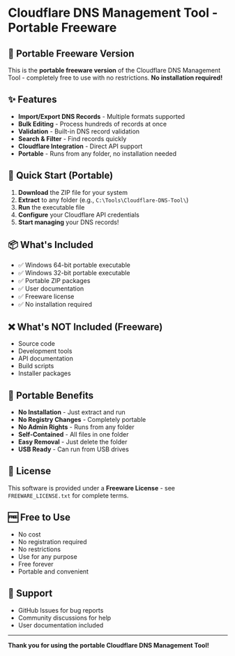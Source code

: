 # Cloudflare DNS Management Tool - Portable Freeware

## 🎉 Portable Freeware Version

This is the **portable freeware version** of the Cloudflare DNS Management Tool - completely free to use with no restrictions. **No installation required!**

## ✨ Features

- **Import/Export DNS Records** - Multiple formats supported
- **Bulk Editing** - Process hundreds of records at once
- **Validation** - Built-in DNS record validation
- **Search & Filter** - Find records quickly
- **Cloudflare Integration** - Direct API support
- **Portable** - Runs from any folder, no installation needed

## 🚀 Quick Start (Portable)

1. **Download** the ZIP file for your system
2. **Extract** to any folder (e.g., `C:\Tools\Cloudflare-DNS-Tool\`)
3. **Run** the executable file
4. **Configure** your Cloudflare API credentials
5. **Start managing** your DNS records!

## 📦 What's Included

- ✅ Windows 64-bit portable executable
- ✅ Windows 32-bit portable executable
- ✅ Portable ZIP packages
- ✅ User documentation
- ✅ Freeware license
- ✅ No installation required

## ❌ What's NOT Included (Freeware)

- Source code
- Development tools
- API documentation
- Build scripts
- Installer packages

## 📁 Portable Benefits

- **No Installation** - Just extract and run
- **No Registry Changes** - Completely portable
- **No Admin Rights** - Runs from any folder
- **Self-Contained** - All files in one folder
- **Easy Removal** - Just delete the folder
- **USB Ready** - Can run from USB drives

## 📄 License

This software is provided under a **Freeware License** - see `FREEWARE_LICENSE.txt` for complete terms.

## 🆓 Free to Use

- No cost
- No registration required
- No restrictions
- Use for any purpose
- Free forever
- Portable and convenient

## 🐛 Support

- GitHub Issues for bug reports
- Community discussions for help
- User documentation included

---

**Thank you for using the portable Cloudflare DNS Management Tool!**
